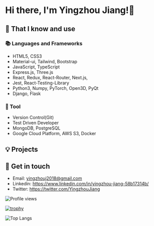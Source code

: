 # Hi there, I'm Yingzhou Jiang!👋

## 🧠 That I know and use

### 📚 Languages and Frameworks

- HTML5, CSS3
- Material-ui, Tailwind, Bootstrap
- JavaScript, TypeScript
- Express.js, Three.js
- React, Redux, React-Router, Next.js,
- Jest, React-Testing-Library
- Python3, Numpy, PyTorch, Open3D, PyQt
- Django, Flask

### 🔧 Tool

- Version Control(Git)
- Test Driven Developer
- MongoDB, PostgreSQL
- Google Cloud Platform, AWS S3, Docker

## 💡 Projects

## 🔗 Get in touch

- Email: <yingzhouj2018@gmail.com>
- Linkedin: <https://www.linkedin.com/in/yingzhou-jiang-58b17314b/>
- Twitter: <https://twitter.com/YingzhouJiang>

![Profile views](https://komarev.com/ghpvc/?username=CocoaPebble&style=flat-square&base=156)

[![trophy](https://github-profile-trophy.vercel.app/?username=CocoaPebble)](https://github.com/ryo-ma/github-profile-trophy)

<!-- [![Yingzhou GitHub stats](https://github-readme-stats.vercel.app/api?username=CocoaPebble&show_icons=true)] -->

![Top Langs](https://github-readme-stats.vercel.app/api/top-langs/?username=CocoaPebble&layout=compact&hide=Jupyter%20Notebook)

<!-- [![Harlok's WakaTime stats](https://github-readme-stats.vercel.app/api/wakatime?username=CocoaPebble)] -->
